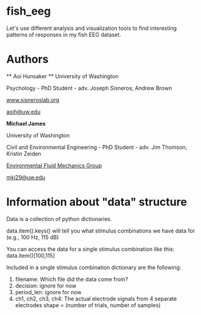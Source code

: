 # fish_eeg
Let's use different analysis and visualization tools to find interesting patterns of responses in my fish EEG dataset.

# Authors

** Aoi Hunsaker **
University of Washington

Psychology - PhD Student  - adv. Joseph Sisneros; Andrew Brown

www.sisneroslab.org

[aoih@uw.edu](mailto:aoih@uw.edu)

**Michael James**

University of Washington

Civil and Environmental Engineering - PhD Student  - adv. Jim Thomson; Kristin Zeiden

[Environmental Fluid Mechanics Group](http://depts.washington.edu/uwefm/wordpress/)

[mkj29@uw.edu](mailto:mkj29@uw.edu)

# Information about "data" structure

Data is a collection of python dictionaries.

data.item().keys() will tell you what stimulus combinations we have data for (e.g., 100 Hz, 115 dB)

You can access the data for a single stimulus combination like this:
data.item()[100,115]

Included in a single stimulus combination dictionary are the following:
1. filename: Which file did the data come from?
2. decision: ignore for now
3. period_len: ignore for now
4. ch1, ch2, ch3, ch4: The actual electrode signals from 4 separate electrodes
	shape = (number of trials, number of samples) 
